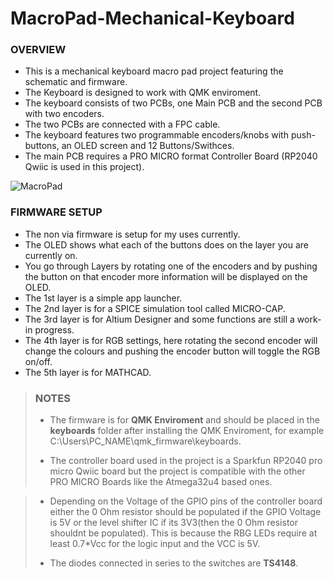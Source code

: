 # MacroPad-Mechanical-Keyboard
### OVERVIEW
 - This is a mechanical keyboard macro pad project featuring the schematic and firmware.
 - The Keyboard is designed to work with QMK enviroment.
 - The keyboard consists of two PCBs, one Main PCB and the second PCB with two encoders.
 - The two PCBs are connected with a FPC cable.
 - The keyboard features two programmable encoders/knobs with push-buttons, an OLED screen and 12 Buttons/Swithces.
 - The main PCB requires a PRO MICRO format Controller Board (RP2040 Qwiic is used in this project). 


![MacroPad](https://github.com/ArmourGrade/MacroPad-Mechanical-Keyboard/blob/main/Images%20Keyboard/P1140373.JPG?raw=true)

### FIRMWARE SETUP

- The non via firmware is setup for my uses currently.
- The OLED shows what each of the buttons does on the layer you are currently on.
- You go through Layers by rotating one of the encoders and by pushing the button on that encoder more information will be displayed on the OLED.
- The 1st layer is a simple app launcher.
- The 2nd layer is for a SPICE simulation tool called MICRO-CAP.
- The 3rd layer is for Altium Designer and some functions are still a work-in progress.
- The 4th layer is for RGB settings, here rotating the second encoder will change the colours and pushing the encoder button will toggle the RGB on/off.
- The 5th layer is for MATHCAD.

>### NOTES 
> - The firmware is for **QMK Enviroment** and should be placed in the **keyboards** folder after installing the QMK Enviroment,
>   for example C:\Users\PC_NAME\qmk_firmware\keyboards.
>
> - The controller board used in the project is a Sparkfun RP2040 pro micro Qwiic board
>   but the project is compatible with the other PRO MICRO Boards like the Atmega32u4 based ones.

> - Depending on the Voltage of the GPIO pins of the controller board either the 0 Ohm resistor should be populated if the GPIO Voltage is 5V
>   or the level shifter IC if its 3V3(then the 0 Ohm resistor shouldnt be populated).
>   This is because the RBG LEDs require at least 0.7*Vcc for the logic input and the VCC is 5V.
>
> - The diodes connected in series to the switches are **TS4148**.
